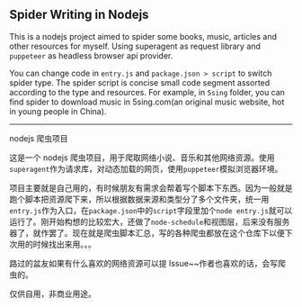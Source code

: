 ## Spider Writing in Nodejs

This is a nodejs project aimed to spider some books, music, articles and other resources for myself. Using superagent as request library and `puppeteer` as headless browser api provider.

You can change code in `entry.js` and `package.json > script` to switch spider type. The spider script is concise small code segment assorted according to the type and resources. For example, in `5sing` folder, you can find spider to download music in 5sing.com(an original music website, hot in young people in China).

---

nodejs 爬虫项目

这是一个 nodejs 爬虫项目，用于爬取网络小说、音乐和其他网络资源。使用`superagent`作为请求库，对动态加载的网页，使用`puppeteer`模拟浏览器环境。

项目主要就是自己用的，有时候朋友有需求会帮着写个脚本下东西。因为一般就是跑个脚本把资源爬下来，所以根据数据来源和类型分了多个文件夹，统一用`entry.js`作为入口，在`package.json`中的`script`字段里加个`node entry.js`就可以运行了。刚开始构想的比较宏大，还做了`node-schedule`和视图层，后来没有服务器了，就作罢了。现在就是爬虫脚本汇总，写的各种爬虫都放在这个仓库下以便下次用的时候找出来用。。。

路过的盆友如果有什么喜欢的网络资源可以提 Issue~~作者也喜欢的话，会写爬虫的。

仅供自用，非商业用途。
